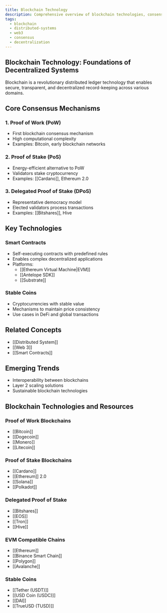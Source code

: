 ```yaml
---
title: Blockchain Technology
description: Comprehensive overview of blockchain technologies, consensus mechanisms, and their applications
tags:
  - blockchain
  - distributed-systems
  - web3
  - consensus
  - decentralization
---
```


## Blockchain Technology: Foundations of Decentralized Systems

Blockchain is a revolutionary distributed ledger technology that enables secure, transparent, and decentralized record-keeping across various domains.

## Core Consensus Mechanisms

### 1. Proof of Work (PoW)

- First blockchain consensus mechanism
- High computational complexity
- Examples: Bitcoin, early blockchain networks

### 2. Proof of Stake (PoS)

- Energy-efficient alternative to PoW
- Validators stake cryptocurrency
- Examples: [[Cardano]], Ethereum 2.0

### 3. Delegated Proof of Stake (DPoS)

- Representative democracy model
- Elected validators process transactions
- Examples: [[Bitshares]], Hive

## Key Technologies

### Smart Contracts

- Self-executing contracts with predefined rules
- Enables complex decentralized applications
- Platforms:
  - [[Ethereum Virtual Machine|EVM]]
  - [[Antelope SDK]]
  - [[Substrate]]

### Stable Coins

- Cryptocurrencies with stable value
- Mechanisms to maintain price consistency
- Use cases in DeFi and global transactions

## Related Concepts

- [[Distributed System]]
- [[Web 3]]
- [[Smart Contracts]]

## Emerging Trends

- Interoperability between blockchains
- Layer 2 scaling solutions
- Sustainable blockchain technologies

## Blockchain Technologies and Resources

### Proof of Work Blockchains

- [[Bitcoin]]
- [[Dogecoin]]
- [[Monero]]
- [[Litecoin]]

### Proof of Stake Blockchains

- [[Cardano]]
- [[Ethereum]] 2.0
- [[Solana]]
- [[Polkadot]]

### Delegated Proof of Stake

- [[Bitshares]]
- [[EOS]]
- [[Tron]]
- [[Hive]]

### EVM Compatible Chains

- [[Ethereum]]
- [[Binance Smart Chain]]
- [[Polygon]]
- [[Avalanche]]

### Stable Coins

- [[Tether (USDT)]]
- [[USD Coin (USDC)]]
- [[DAI]]
- [[TrueUSD (TUSD)]]
